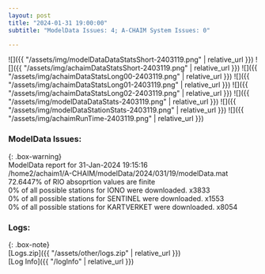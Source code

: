 ```yaml
---
layout: post
title: "2024-01-31 19:00:00"
subtitle: "ModelData Issues: 4; A-CHAIM System Issues: 0"

---
```


![]({{ "/assets/img/modelDataDataStatsShort-2403119.png" | relative_url }})
![]({{ "/assets/img/achaimDataStatsShort-2403119.png" | relative_url }})
![]({{ "/assets/img/achaimDataStatsLong00-2403119.png" | relative_url }})
![]({{ "/assets/img/achaimDataStatsLong01-2403119.png" | relative_url }})
![]({{ "/assets/img/achaimDataStatsLong02-2403119.png" | relative_url }})
![]({{ "/assets/img/modelDataDataStats-2403119.png" | relative_url }})
![]({{ "/assets/img/modelDataStationStats-2403119.png" | relative_url }})
![]({{ "/assets/img/achaimRunTime-2403119.png" | relative_url }})


### ModelData Issues:  
  
{: .box-warning}  
 ModelData report for 31-Jan-2024 19:15:16   
 /home2/achaim1/A-CHAIM/modelData/2024/031/19/modelData.mat   
 72.6447% of RIO absoprtion values are finite   
 0% of all possible stations for IONO were downloaded. x3833   
 0% of all possible stations for SENTINEL were downloaded. x1553   
 0% of all possible stations for KARTVERKET were downloaded. x8054   
  


### Logs:  
  
{: .box-note}  
[Logs.zip]({{ "/assets/other/logs.zip" | relative_url }})  
[Log Info]({{ "/logInfo" | relative_url }})  
